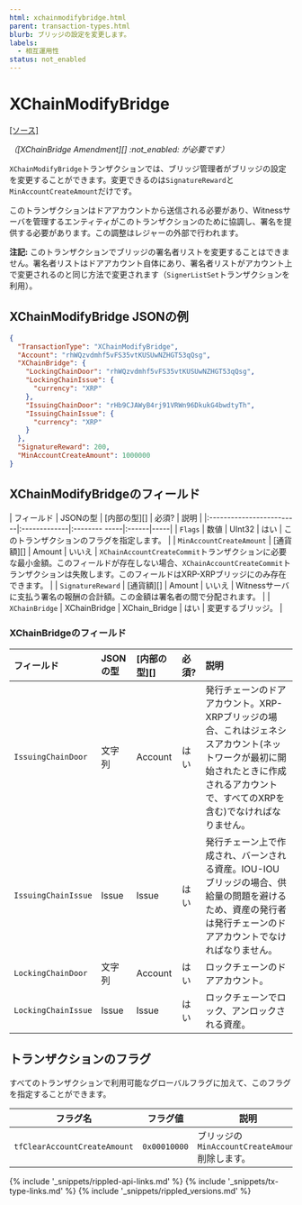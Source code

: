 ```yaml
---
html: xchainmodifybridge.html 
parent: transaction-types.html
blurb: ブリッジの設定を変更します。
labels:
  - 相互運用性
status: not_enabled
---
```

# XChainModifyBridge
[[ソース]](https://github.com/XRPLF/rippled/blob/develop/src/ripple/protocol/impl/TxFormats.cpp#L390-L397 "ソース")

_（[XChainBridge Amendment][] :not_enabled: が必要です）_

`XChainModifyBridge`トランザクションでは、ブリッジ管理者がブリッジの設定を変更することができます。変更できるのは`SignatureReward`と`MinAccountCreateAmount`だけです。

このトランザクションはドアアカウントから送信される必要があり、Witnessサーバを管理するエンティティがこのトランザクションのために協調し、署名を提供する必要があります。この調整はレジャーの外部で行われます。

**注記:** このトランザクションでブリッジの署名者リストを変更することはできません。署名者リストはドアアカウント自体にあり、署名者リストがアカウント上で変更されるのと同じ方法で変更されます（`SignerListSet`トランザクションを利用）。


## XChainModifyBridge JSONの例

```json
{
  "TransactionType": "XChainModifyBridge",
  "Account": "rhWQzvdmhf5vFS35vtKUSUwNZHGT53qQsg",
  "XChainBridge": {
    "LockingChainDoor": "rhWQzvdmhf5vFS35vtKUSUwNZHGT53qQsg",
    "LockingChainIssue": {
      "currency": "XRP"
    },
    "IssuingChainDoor": "rHb9CJAWyB4rj91VRWn96DkukG4bwdtyTh",
    "IssuingChainIssue": {
      "currency": "XRP"
    }
  },
  "SignatureReward": 200,
  "MinAccountCreateAmount": 1000000
}
```


## XChainModifyBridgeのフィールド

| フィールド                 | JSONの型     | [内部の型][]    | 必須? | 説明 |
|:-------------------------|:-------------|:-------- -----|:------|-----|
| `Flags`                  | 数値          | UInt32       | はい  | このトランザクションのフラグを指定します。 |
| `MinAccountCreateAmount` | [通貨額][]    | Amount        | いいえ | `XChainAccountCreateCommit`トランザクションに必要な最小金額。このフィールドが存在しない場合、`XChainAccountCreateCommit`トランザクションは失敗します。このフィールドはXRP-XRPブリッジにのみ存在できます。 |
| `SignatureReward`        | [通貨額][]    | Amount        | いいえ | Witnessサーバに支払う署名の報酬の合計額。この金額は署名者の間で分配されます。 |
| `XChainBridge`           | XChainBridge | XChain_Bridge | はい  | 変更するブリッジ。 |


### XChainBridgeのフィールド

| フィールド            | JSONの型 | [内部の型][] | 必須? | 説明 |
|:--------------------|:---------|:-----------|:------|:----|
| `IssuingChainDoor`  | 文字列    | Account    | はい  | 発行チェーンのドアアカウント。XRP-XRPブリッジの場合、これはジェネシスアカウント(ネットワークが最初に開始されたときに作成されるアカウントで、すべてのXRPを含む)でなければなりません。 |
| `IssuingChainIssue` | Issue    | Issue      | はい  | 発行チェーン上で作成され、バーンされる資産。IOU-IOUブリッジの場合、供給量の問題を避けるため、資産の発行者は発行チェーンのドアアカウントでなければなりません。 |
| `LockingChainDoor`  | 文字列    | Account    | はい  | ロックチェーンのドアアカウント。 |
| `LockingChainIssue` | Issue    | Issue      | はい  | ロックチェーンでロック、アンロックされる資産。 |


## トランザクションのフラグ

すべてのトランザクションで利用可能なグローバルフラグに加えて、このフラグを指定することができます。

| フラグ名                      | フラグ値       | 説明 |
|------------------------------|--------------|------|
| `tfClearAccountCreateAmount` | `0x00010000` | ブリッジの`MinAccountCreateAmount` 削除します。 |


<!--{# common link defs #}-->
{% include '_snippets/rippled-api-links.md' %}
{% include '_snippets/tx-type-links.md' %}
{% include '_snippets/rippled_versions.md' %}

